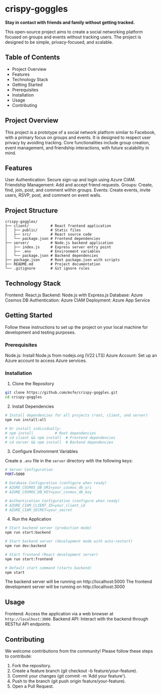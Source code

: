 # crispy-goggles
**Stay in contact with friends and family without getting tracked.**

This open-source project aims to create a social networking platform focused on groups and events without tracking users. The project is designed to be simple, privacy-focused, and scalable.

## Table of Contents
 

* Project Overview
* Features
* Technology Stack
* Getting Started
* Prerequisites
* Installation
* Usage
* Contributing

## Project Overview
 
This project is a prototype of a social network platform similar to Facebook, with a primary focus on groups and events. It is designed to respect user privacy by avoiding tracking. Core functionalities include group creation, event management, and friendship interactions, with future scalability in mind.

## Features
 
User Authentication: Secure sign-up and login using Azure CIAM.
Friendship Management: Add and accept friend requests.
Groups: Create, find, join, post, and comment within groups.
Events: Create events, invite users, RSVP, post, and comment on event walls.


## Project Structure

```
crispy-goggles/
├── client/          # React frontend application
│   ├── public/      # Static files
│   ├── src/         # React source code
│   └── package.json # Frontend dependencies
├── server/          # Node.js backend application
│   ├── index.js     # Express server entry point
│   ├── .env         # Environment variables
│   └── package.json # Backend dependencies
├── package.json     # Root package.json with scripts
├── README.md        # Project documentation
└── .gitignore       # Git ignore rules
```

## Technology Stack

Frontend: React.js
Backend: Node.js with Express.js
Database: Azure Cosmos DB
Authentication: Azure CIAM
Deployment: Azure App Service

## Getting Started
 
Follow these instructions to set up the project on your local machine for development and testing purposes.

### Prerequisites
 
Node.js: Install Node.js from nodejs.org (V22 LTS)
Azure Account: Set up an Azure account to access Azure services.

### Installation
 
1. Clone the Repository

```bash
git clone https://github.com/msfe/crispy-goggles.git  
cd crispy-goggles
```
 
2. Install Dependencies

```bash
# Install dependencies for all projects (root, client, and server)
npm run install:all

# Or install individually:
# npm install          # Root dependencies
# cd client && npm install  # Frontend dependencies
# cd server && npm install  # Backend dependencies
```

3. Configure Environment Variables

Create a `.env` file in the `server` directory with the following keys:

```bash
# Server Configuration
PORT=5000

# Database Configuration (configure when ready)
# AZURE_COSMOS_DB_URI=your_cosmos_db_uri
# AZURE_COSMOS_DB_KEY=your_cosmos_db_key

# Authentication Configuration (configure when ready)
# AZURE_CIAM_CLIENT_ID=your_client_id
# AZURE_CIAM_SECRET=your_secret
```

4. Run the Application

```bash
# Start backend server (production mode)
npm run start:backend

# Start backend server (development mode with auto-restart)
npm run dev:backend

# Start frontend (React development server)
npm run start:frontend

# Default start command (starts backend)
npm start
```

The backend server will be running on http://localhost:5000
The frontend development server will be running on http://localhost:3000

## Usage
 

Frontend: Access the application via a web browser at `http://localhost:3000`.
Backend API: Interact with the backend through RESTful API endpoints.

## Contributing
 
We welcome contributions from the community! Please follow these steps to contribute:

1. Fork the repository.
1. Create a feature branch (git checkout -b feature/your-feature).
1. Commit your changes (git commit -m 'Add your feature').
1. Push to the branch (git push origin feature/your-feature).
1. Open a Pull Request.
